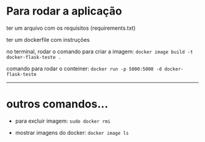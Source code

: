 # Para rodar a aplicação

ter um arquivo com os requisitos (requirements.txt)

ter um dockerfile com instruções

no terminal, rodar o comando para criar a imagem: `docker image build -t docker-flask-teste .`

comando para rodar o conteiner: `docker run -p 5000:5000 -d docker-flask-teste`

<hr>

# outros comandos...
* para excluir imagem: `sudo docker rmi`

* mostrar imagens do docker: `docker image ls`